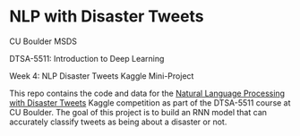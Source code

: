 # NLP with Disaster Tweets

CU Boulder MSDS

DTSA-5511: Introduction to Deep Learning

Week 4: NLP Disaster Tweets Kaggle Mini-Project

This repo contains the code and data for the [Natural Language Processing with Disaster Tweets](https://www.kaggle.com/competitions/nlp-getting-started/overview) Kaggle competition as part of the DTSA-5511 course at CU Boulder. The goal of this project is to build an RNN model that can accurately classify tweets as being about a disaster or not.
